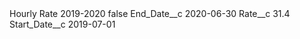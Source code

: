 <?xml version="1.0" encoding="UTF-8"?>
<CustomMetadata xmlns="http://soap.sforce.com/2006/04/metadata" xmlns:xsi="http://www.w3.org/2001/XMLSchema-instance" xmlns:xsd="http://www.w3.org/2001/XMLSchema">
    <label>Hourly Rate 2019-2020</label>
    <protected>false</protected>
    <values>
        <field>End_Date__c</field>
        <value xsi:type="xsd:date">2020-06-30</value>
    </values>
    <values>
        <field>Rate__c</field>
        <value xsi:type="xsd:double">31.4</value>
    </values>
    <values>
        <field>Start_Date__c</field>
        <value xsi:type="xsd:date">2019-07-01</value>
    </values>
</CustomMetadata>
